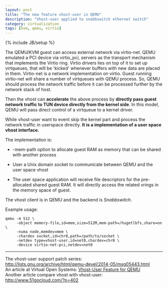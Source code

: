 ```yaml
---
layout: post
title: "The new feature vhost-user in QEMU"
description: "Vhost-user applied to snabbswitch ethernet switch"
category: virtualization
tags: [kvm, qemu, virtio]
---
```

{% include JB/setup %}

The QEMU/KVM guest can access external network via virtio-net. QEMU emulated a
PCI device via virtio_pci, servers as the transport mechanism that implements
the Virtio ring. Virtio drivers lies on top of it to set up virtqueues, that
will be 'kicked' whenever buffers with new data are placed in them.  Virtio-net
is a network implementation on virtio. Guest running virtio-net will share a
number of virtqueues with QEMU process.  So, QEMU should process the network
traffic before it can be processed further by the network stack of host.

Then the vhost can **accelerate** the above process by **directly pass guest
network traffic to TUN device directly from the kernel side**. In this model,
QEMU will pass direct control of a virtqueue to a kernel driver.

While vhost-user want to event skip the kernel part and process the network
traffic in userspace directly. **It is a implementation of a user space vhost
interface.**

The implementation is:

- -mem-path option to allocate guest RAM as memory that can be shared with
  another process

- User a Unix domain socket to communicate between QEMU and the user space vhost

- The user space application will receive file descriptors for the pre-allocated
  shared guest RAM. It will directly access the related vrings in the memory
  space of guest.

The vhost client is in QEMU and the backend is *Snabbswitch*.

Example usage:

	qemu -m 512 \
	     -object memory-file,id=mem,size=512M,mem-path=/hugetlbfs,share=on \
	     -numa node,memdev=mem \
	     -chardev socket,id=chr0,path=/path/to/socket \
	     -netdev type=vhost-user,id=net0,chardev=chr0 \
	     -device virtio-net-pci,netdev=net0

---

The vhost-user support patch series: <http://lists.gnu.org/archive/html/qemu-devel/2014-05/msg05443.html>  
An article at Virtual Open Systems: [Vhost-User Feature for QEMU](http://www.virtualopensystems.com/en/solutions/guides/snabbswitch-qemu/)  
Another article compare vhost with vhost-user: <http://www.51gocloud.com/?p=402>
